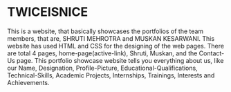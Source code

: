 # TWICEISNICE
This is a website, that basically showcases the portfolios of the team members, that are, SHRUTI MEHROTRA and MUSKAN KESARWANI. This website has used HTML and CSS for the designing of the web pages. There are total 4 pages, home-page(active-link), Shruti, Muskan, and the Contact-Us page. This portfolio showcase website tells you everything about us, like our Name, Designation, Profile-Picture, Educational-Qualifications, Technical-Skills, Academic Projects, Internships, Trainings, Interests and Achievements.

